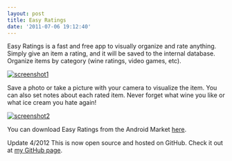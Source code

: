 ```yaml
---
layout: post
title: Easy Ratings
date: '2011-07-06 19:12:40'
---
```



Easy Ratings is a fast and free app to visually organize and rate anything. Simply give an item a rating, and it will be saved to the internal database. Organize items by category (wine ratings, video games, etc).

[![](http://66.147.244.180/~hunterda/content/images/2011/07/screenshot171-180x300.png "screenshot1")](http://66.147.244.180/~hunterda/content/images/2011/07/screenshot171.png)

Save a photo or take a picture with your camera to visualize the item. You can also set notes about each rated item. Never forget what wine you like or what ice cream you hate again!

[![](http://66.147.244.180/~hunterda/content/images/2011/07/screenshot212-180x300.png "screenshot2")](http://66.147.244.180/~hunterda/content/images/2011/07/screenshot212.png)

You can download Easy Ratings from the Android Market [here](https://market.android.com/details?id=com.hunterdavis.easyratings).

Update 4/2012 This is now open source and hosted on GitHub. Check it out at [my GitHub page](https://github.com/huntergdavis).


